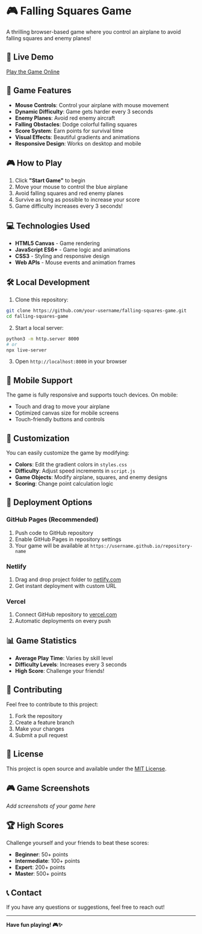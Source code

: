 # 🎮 Falling Squares Game

A thrilling browser-based game where you control an airplane to avoid falling squares and enemy planes!

## 🚀 Live Demo

[Play the Game Online](https://jacoo-zhao.github.io/falling-game)

## 🎯 Game Features

- **Mouse Controls**: Control your airplane with mouse movement
- **Dynamic Difficulty**: Game gets harder every 3 seconds
- **Enemy Planes**: Avoid red enemy aircraft
- **Falling Obstacles**: Dodge colorful falling squares
- **Score System**: Earn points for survival time
- **Visual Effects**: Beautiful gradients and animations
- **Responsive Design**: Works on desktop and mobile

## 🎮 How to Play

1. Click **"Start Game"** to begin
2. Move your mouse to control the blue airplane
3. Avoid falling squares and red enemy planes
4. Survive as long as possible to increase your score
5. Game difficulty increases every 3 seconds!

## 💻 Technologies Used

- **HTML5 Canvas** - Game rendering
- **JavaScript ES6+** - Game logic and animations
- **CSS3** - Styling and responsive design
- **Web APIs** - Mouse events and animation frames

## 🛠️ Local Development

1. Clone this repository:
```bash
git clone https://github.com/your-username/falling-squares-game.git
cd falling-squares-game
```

2. Start a local server:
```bash
python3 -m http.server 8000
# or
npx live-server
```

3. Open `http://localhost:8000` in your browser

## 📱 Mobile Support

The game is fully responsive and supports touch devices. On mobile:
- Touch and drag to move your airplane
- Optimized canvas size for mobile screens
- Touch-friendly buttons and controls

## 🎨 Customization

You can easily customize the game by modifying:

- **Colors**: Edit the gradient colors in `styles.css`
- **Difficulty**: Adjust speed increments in `script.js`
- **Game Objects**: Modify airplane, squares, and enemy designs
- **Scoring**: Change point calculation logic

## 🚀 Deployment Options

### GitHub Pages (Recommended)
1. Push code to GitHub repository
2. Enable GitHub Pages in repository settings
3. Your game will be available at `https://username.github.io/repository-name`

### Netlify
1. Drag and drop project folder to [netlify.com](https://netlify.com)
2. Get instant deployment with custom URL

### Vercel
1. Connect GitHub repository to [vercel.com](https://vercel.com)
2. Automatic deployments on every push

## 📊 Game Statistics

- **Average Play Time**: Varies by skill level
- **Difficulty Levels**: Increases every 3 seconds
- **High Score**: Challenge your friends!

## 🤝 Contributing

Feel free to contribute to this project:

1. Fork the repository
2. Create a feature branch
3. Make your changes
4. Submit a pull request

## 📄 License

This project is open source and available under the [MIT License](LICENSE).

## 🎮 Game Screenshots

*Add screenshots of your game here*

## 🏆 High Scores

Challenge yourself and your friends to beat these scores:
- **Beginner**: 50+ points
- **Intermediate**: 100+ points  
- **Expert**: 200+ points
- **Master**: 500+ points

## 📞 Contact

If you have any questions or suggestions, feel free to reach out!

---

**Have fun playing! 🎮✨**
